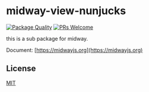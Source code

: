 # midway-view-nunjucks

[![Package Quality](http://npm.packagequality.com/shield/@midwayjs/view-nunjucks.svg)](http://packagequality.com/#?package=@midwayjs/view-nunjucks)
[![PRs Welcome](https://img.shields.io/badge/PRs-welcome-brightgreen.svg)](https://github.com/midwayjs/midway/pulls)

this is a sub package for midway.

Document: [https://midwayjs.org](https://midwayjs.org)

## License

[MIT]((https://github.com/midwayjs/midway/blob/master/LICENSE))
